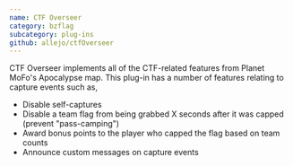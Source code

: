 ```yaml
---
name: CTF Overseer
category: bzflag
subcategory: plug-ins
github: allejo/ctfOverseer
---
```


CTF Overseer implements all of the CTF-related features from Planet MoFo's Apocalypse map. This plug-in has a number of features relating to capture events such as,

- Disable self-captures
- Disable a team flag from being grabbed X seconds after it was capped (prevent "pass-camping")
- Award bonus points to the player who capped the flag based on team counts
- Announce custom messages on capture events
